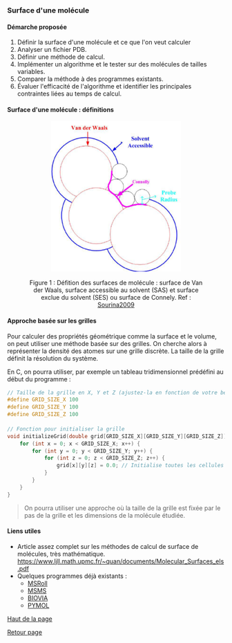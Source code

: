 ### Surface d'une molécule
<!--
#### Sujet
L'examen approfondi de la surface des molécules biologiques, en particulier des protéines, revêt une importance capitale pour élucider leur structure, ce processus ayant des répercussions significatives sur des aspects essentiels tels que leurs fonctions, leur stabilité et leur réactivité. Vous écrirez un programme informatique permettant de calculer la surface moléculaire d'une protéine ou, dans un premier temps d'une petite molécule, à partir de sa structure PDB. Vous pourrez utiliser une méthode de votre choix, analytique ou discrète.
-->
#### Démarche proposée
1. Définir la surface d'une molécule et ce que l'on veut calculer
2. Analyser un fichier PDB.
3. Définir une méthode de calcul.
4. Implémenter un algorithme et le tester sur des molécules de tailles variables.
5. Comparer la méthode à des programmes existants.
6. Évaluer l'efficacité de l'algorithme et identifier les principales contraintes liées au temps de calcul.

#### Surface d'une molécule : définitions

<figure align="center"><div style="text-align:center; width:300px;margin: 0 auto">

![Legende](figures/surfaces_def.png)
</div><figcaption>Figure 1 : Défition des surfaces de molécule : surface de Van der Waals, surface accessible au solvent (SAS) et surface exclue du solvent (SES) ou surface de Connely. Ref : <a href="https://doi.org/10.1007/978-3-642-03270-7_8">Sourina2009</a></figcaption></figure>

#### Approche basée sur les grilles
Pour calculer des propriétés géométrique comme la surface et le volume, on peut utiliser une méthode basée sur des grilles. On cherche alors à représenter la densité des atomes sur une grille discrète. La taille de la grille définit la résolution du système.

En C, on pourra utiliser, par exemple un tableau tridimensionnel prédéfini au début du programme :

```c
// Taille de la grille en X, Y et Z (ajustez-la en fonction de votre besoin)
#define GRID_SIZE_X 100
#define GRID_SIZE_Y 100
#define GRID_SIZE_Z 100

// Fonction pour initialiser la grille
void initializeGrid(double grid[GRID_SIZE_X][GRID_SIZE_Y][GRID_SIZE_Z]) {
    for (int x = 0; x < GRID_SIZE_X; x++) {
        for (int y = 0; y < GRID_SIZE_Y; y++) {
            for (int z = 0; z < GRID_SIZE_Z; z++) {
                grid[x][y][z] = 0.0; // Initialise toutes les cellules à 0
            }
        }
    }
}
```

> On pourra utiliser une approche où la taille de la grille est fixée par le pas de la grille et les dimensions de la molécule étudiée.

#### Liens utiles
- Article assez complet sur les méthodes de calcul de surface de molécules, très mathématique. https://www.ljll.math.upmc.fr/~quan/documents/Molecular_Surfaces_els.pdf
- Quelques programmes déjà existants :
   - [MSRoll](http://www.csb.yale.edu/userguides/graphics/msp/msu_local.html#MSRoll)
   - [MSMS](https://ccsb.scripps.edu/msms/documentation/)
   - [BIOVIA](https://www.researchgate.net/publication/353035302_Method_for_installing_Biovia_Discovery_Studio_Viewer_2021_in_Linux_Mint_201_or_Ubuntu_2004)
   - [PYMOL](https://www.youtube.com/watch?v=WC-r53vBLvM)

[Haut de la page](#surface-dune-molécule)

[Retour page](/projets_informatiques/sujets_AH.md#projets-informatiques-chimie-paris-proposé-par-arthur-hardiagon)